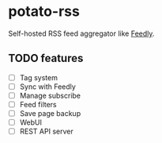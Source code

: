 # potato-rss

Self-hosted RSS feed aggregator like [Feedly](https://feedly.com/i/welcome).

## TODO features

- [ ] Tag system
- [ ] Sync with Feedly
- [ ] Manage subscribe
- [ ] Feed filters
- [ ] Save page backup
- [ ] WebUI
- [ ] REST API server
